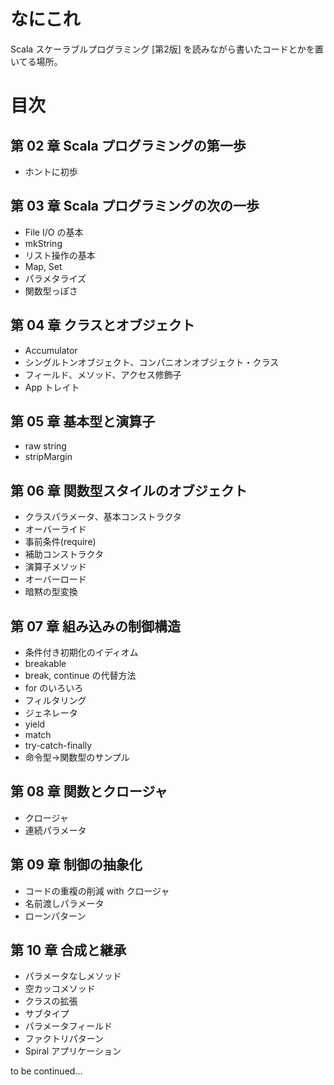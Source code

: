 # なにこれ
Scala スケーラブルプログラミング [第2版] を読みながら書いたコードとかを置いてる場所。

# 目次
## 第 02 章 Scala プログラミングの第一歩
* ホントに初歩

## 第 03 章 Scala プログラミングの次の一歩
* File I/O の基本
* mkString
* リスト操作の基本
* Map, Set
* パラメタライズ
* 関数型っぽさ

## 第 04 章 クラスとオブジェクト
* Accumulator
* シングルトンオブジェクト、コンパニオンオブジェクト・クラス
* フィールド、メソッド、アクセス修飾子
* App トレイト

## 第 05 章 基本型と演算子
* raw string
* stripMargin

## 第 06 章 関数型スタイルのオブジェクト
* クラスパラメータ、基本コンストラクタ
* オーバーライド
* 事前条件(require)
* 補助コンストラクタ
* 演算子メソッド
* オーバーロード
* 暗黙の型変換

## 第 07 章 組み込みの制御構造
* 条件付き初期化のイディオム
* breakable
* break, continue の代替方法
* for のいろいろ
 * フィルタリング
 * ジェネレータ
 * yield
* match
* try-catch-finally
* 命令型→関数型のサンプル

## 第 08 章 関数とクロージャ
* クロージャ
* 連続パラメータ

## 第 09 章 制御の抽象化
* コードの重複の削減 with クロージャ
* 名前渡しパラメータ
* ローンパターン

## 第 10 章 合成と継承
* パラメータなしメソッド
* 空カッコメソッド
* クラスの拡張
* サブタイプ
* パラメータフィールド
* ファクトリパターン
* Spiral アプリケーション

to be continued...
